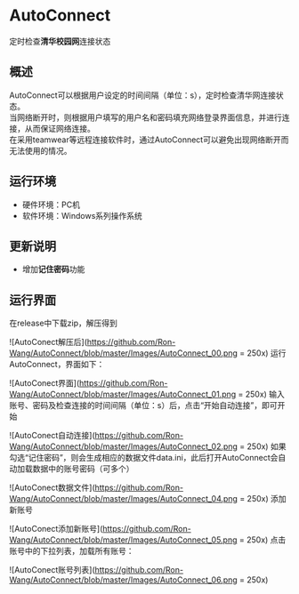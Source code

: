 # AutoConnect
定时检查**清华校园网**连接状态

## 概述
AutoConnect可以根据用户设定的时间间隔（单位：s），定时检查清华网连接状态。  
当网络断开时，则根据用户填写的用户名和密码填充网络登录界面信息，并进行连接，从而保证网络连接。  
在采用teamwear等远程连接软件时，通过AutoConnect可以避免出现网络断开而无法使用的情况。
    
## 运行环境
* 硬件环境：PC机
* 软件环境：Windows系列操作系统

## 更新说明
* 增加**记住密码**功能
    
## 运行界面
在release中下载zip，解压得到  
  
![AutoConect解压后](https://github.com/Ron-Wang/AutoConnect/blob/master/Images/AutoConnect_00.png = 250x)
运行AutoConnect，界面如下：  
  
![AutoConect界面](https://github.com/Ron-Wang/AutoConnect/blob/master/Images/AutoConnect_01.png = 250x)
输入账号、密码及检查连接的时间间隔（单位：s）后，点击“开始自动连接”，即可开始  
  
![AutoConect自动连接](https://github.com/Ron-Wang/AutoConnect/blob/master/Images/AutoConnect_02.png = 250x)
如果勾选“记住密码”，则会生成相应的数据文件data.ini，此后打开AutoConnect会自动加载数据中的账号密码（可多个）  

![AutoConect数据文件](https://github.com/Ron-Wang/AutoConnect/blob/master/Images/AutoConnect_04.png = 250x)
添加新账号
  
![AutoConect添加新账号](https://github.com/Ron-Wang/AutoConnect/blob/master/Images/AutoConnect_05.png = 250x)
点击账号中的下拉列表，加载所有账号：
  
![AutoConect账号列表](https://github.com/Ron-Wang/AutoConnect/blob/master/Images/AutoConnect_06.png = 250x)
